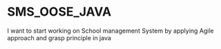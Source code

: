 # SMS_OOSE_JAVA
 I want to start working on School management System by applying Agile approach and grasp principle  in java
